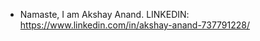 - Namaste, I am Akshay Anand.
LINKEDIN: https://www.linkedin.com/in/akshay-anand-737791228/

<!---
AkshayAnand2002/AkshayAnand2002 is a ✨ special ✨ repository because its `README.md` (this file) appears on your GitHub profile.
You can click the Preview link to take a look at your changes.
--->
